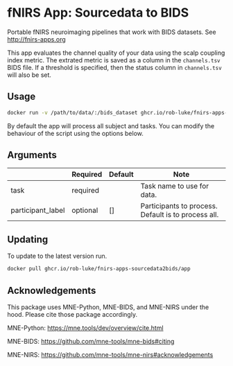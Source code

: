 # fNIRS App: Sourcedata to BIDS


Portable fNIRS neuroimaging pipelines that work with BIDS datasets. See http://fnirs-apps.org

This app evaluates the channel quality of your data using the scalp coupling index metric.
The extrated metric is saved as a column in the `channels.tsv` BIDS file.
If a threshold is specified, then the status column in `channels.tsv` will also be set.


## Usage

```bash
docker run -v /path/to/data/:/bids_dataset ghcr.io/rob-luke/fnirs-apps-sourcedata2bids/app
```

By default the app will process all subject and tasks.
You can modify the behaviour of the script using the options below.


## Arguments

|                   | Required | Default | Note                                                   |
|-------------------|----------|---------|--------------------------------------------------------|
| task              | required |         | Task name to use for data.                             |
| participant_label | optional | []      | Participants to process. Default is to process all.    |



## Updating

To update to the latest version run.

```bash
docker pull ghcr.io/rob-luke/fnirs-apps-sourcedata2bids/app
```


Acknowledgements
----------------

This package uses MNE-Python, MNE-BIDS, and MNE-NIRS under the hood. Please cite those package accordingly.

MNE-Python: https://mne.tools/dev/overview/cite.html

MNE-BIDS: https://github.com/mne-tools/mne-bids#citing

MNE-NIRS: https://github.com/mne-tools/mne-nirs#acknowledgements
